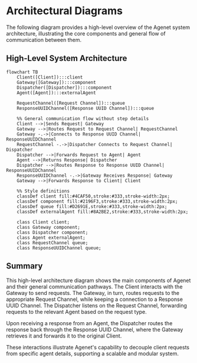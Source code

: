 
# Architectural Diagrams

The following diagram provides a high-level overview of the Agenet system architecture, illustrating the core components and general flow of communication between them.

## High-Level System Architecture

```mermaid
flowchart TB
    Client([Client]):::client
    Gateway([Gateway]):::component
    Dispatcher([Dispatcher]):::component
    Agent([Agent]):::externalAgent
    
    RequestChannel([Request Channel]):::queue
    ResponseUUIDChannel([Response UUID Channel]):::queue

    %% General communication flow without step details
    Client -->|Sends Request| Gateway
    Gateway -->|Routes Request to Request Channel| RequestChannel
    Gateway -.->|Connects to Response UUID Channel| ResponseUUIDChannel
    RequestChannel -.->|Dispatcher Connects to Request Channel| Dispatcher
    Dispatcher -->|Forwards Request to Agent| Agent
    Agent -->|Returns Response| Dispatcher
    Dispatcher -->|Routes Response to Response UUID Channel| ResponseUUIDChannel
    ResponseUUIDChannel -.->|Gateway Receives Response| Gateway
    Gateway -->|Forwards Response to Client| Client

    %% Style definitions
    classDef client fill:#4CAF50,stroke:#333,stroke-width:2px;
    classDef component fill:#2196F3,stroke:#333,stroke-width:2px;
    classDef queue fill:#D2691E,stroke:#333,stroke-width:2px;
    classDef externalAgent fill:#8A2BE2,stroke:#333,stroke-width:2px;

    class Client client;
    class Gateway component;
    class Dispatcher component;
    class Agent externalAgent;
    class RequestChannel queue;
    class ResponseUUIDChannel queue;
```

## Summary
This high-level architecture diagram shows the main components of Agenet and their general communication pathways. The Client interacts with the Gateway to send requests. The Gateway, in turn, routes requests to the appropriate Request Channel, while keeping a connection to a Response UUID Channel. The Dispatcher listens on the Request Channel, forwarding requests to the relevant Agent based on the request type.

Upon receiving a response from an Agent, the Dispatcher routes the response back through the Response UUID Channel, where the Gateway retrieves it and forwards it to the original Client.

These interactions illustrate Agenet's capability to decouple client requests from specific agent details, supporting a scalable and modular system.
